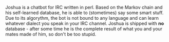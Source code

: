 Joshua is a chatbot for IRC written in perl. Based on the Markov chain and his self-learned database, he is able to (stometimes) say some smart stuff. Due to its algorythm, the bot is not bound to any language and can learn whatever dialect you speak in your IRC channel. Joshua is shipped with **no** database - after some time he is the complete result of what you and your mates made of him, so don't be too stupid.